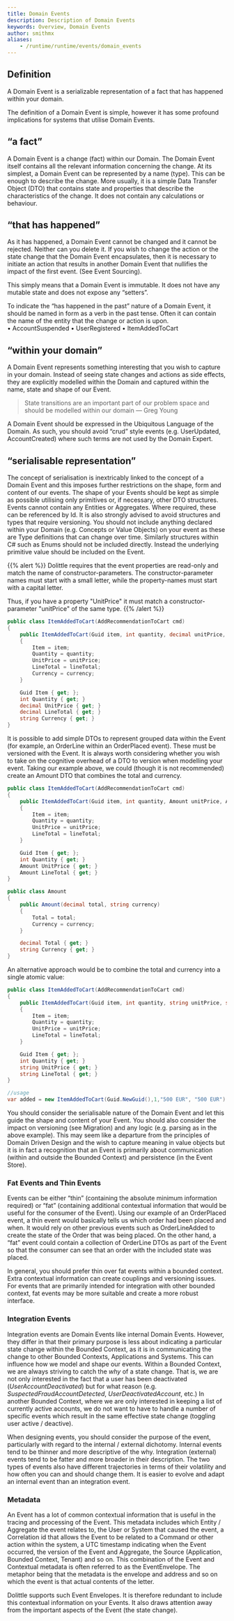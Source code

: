 ```yaml
---
title: Domain Events
description: Description of Domain Events
keywords: Overview, Domain Events
author: smithmx
aliases:
    - /runtime/runtime/events/domain_events
---
```


## Definition

A Domain Event is a serializable representation of a fact that has happened within your domain.

The definition of a Domain Event is simple, however it has some profound implications for systems that utilise Domain Events.

## “a fact”

A Domain Event is a change (fact) within our Domain.  The Domain Event itself contains all the relevant information concerning the change. At its simplest, a Domain Event can be represented by a name (type).  This can be enough to describe the change.  More usually, it is a simple Data Transfer Object (DTO) that contains state and properties that describe the characteristics of the change.  It does not contain any calculations or behaviour.

## “that has happened” 

As it has happened, a Domain Event cannot be changed and it cannot be rejected.  Neither can you delete it.  If you wish to change the action or the state change that the Domain Event encapsulates, then it is necessary to initiate an action that results in another Domain Event that nullifies the impact of the first event.  (See Event Sourcing).

This simply means that a Domain Event is immutable.  It does not have any mutable state and does not expose any “setters”.  

To indicate the “has happened in the past” nature of a Domain Event, it should be named in form as a verb in the past tense.  Often it can contain the name of the entity that the change or action is upon.  
	•	AccountSuspended
	•	UserRegistered
	•	ItemAddedToCart

## “within your domain”

A Domain Event represents something interesting that you wish to capture in your domain.  Instead of seeing state changes and actions as side effects, they are explicitly modelled within the Domain and captured within the name, state and shape of our Event.

> State transitions are an important part of our problem space and should be modelled within our domain — Greg Young

A Domain Event should be expressed in the Ubiquitous Language of the Domain.  As such, you should avoid “crud” style events (e.g. UserUpdated, AccountCreated) where such terms are not used by the Domain Expert.


## “serialisable representation”

The concept of serialisation is inextricably linked to the concept of a Domain Event and this imposes further restrictions on the shape, form and content of our events.  The shape of your Events should be kept as simple as possible utilising only primitives or, if necessary, other DTO structures.  Events cannot contain any Entities or Aggregates.  Where required, these can be referenced by Id.  It is also strongly advised to avoid structures and types that require versioning.  You should not include anything declared within your Domain (e.g. Concepts or Value Objects) on your event as these are Type definitions that can change over time.  Similarly structures within C# such as Enums should not be included directly.  Instead the underlying primitive value should be included on the Event.  

{{% alert %}}
Dolittle requires that the event properties are read-only and match the name of constructor-parameters. The constructor-parameter names must start with a small letter, while the property-names must start with a capital letter.

Thus, if you have a property "UnitPrice" it must match a constructor-parameter "unitPrice" of the same type.
{{% /alert %}}

```csharp
public class ItemAddedToCart(AddRecommendationToCart cmd)
{
	public ItemAddedToCart(Guid item, int quantity, decimal unitPrice, decimal lineTotal, string currency)
	{
		Item = item;
		Quantity = quantity;
		UnitPrice = unitPrice;
		LineTotal = lineTotal;
		Currency = currency;
	}

	Guid Item { get; };
	int Quantity { get; }
	decimal UnitPrice { get; }
	decimal LineTotal { get; }
	string Currency { get; }
}
```

It is possible to add simple DTOs to represent grouped data within the Event (for example, an OrderLine within an OrderPlaced event).  These must be versioned with the Event.  It is always worth considering whether you wish to take on the cognitive overhead of a DTO to version when modelling your event.  Taking our example above, we could (though it is not recommended) create an Amount DTO that combines the total and currency.

```csharp
public class ItemAddedToCart(AddRecommendationToCart cmd)
{
	public ItemAddedToCart(Guid item, int quantity, Amount unitPrice, Amount lineTotal)
	{
		Item = item;
		Quantity = quantity;
		UnitPrice = unitPrice;
		LineTotal = lineTotal;
	}

	Guid Item { get; };
	int Quantity { get; }
	Amount UnitPrice { get; }
	Amount LineTotal { get; }
}

public class Amount 
{
	public Amount(decimal total, string currency)
	{
		Total = total;
		Currency = currency;
	}

	decimal Total { get; }
	string Currency { get; }
}
```

An alternative approach would be to combine the total and currency into a single atomic value:

```csharp
public class ItemAddedToCart(AddRecommendationToCart cmd)
{
	public ItemAddedToCart(Guid item, int quantity, string unitPrice, string lineTotal)
	{
		Item = item;
		Quantity = quantity;
		UnitPrice = unitPrice;
		LineTotal = lineTotal;
	}

	Guid Item { get; };
	int Quantity { get; }
	string UnitPrice { get; }
	string LineTotal { get; }
}

//usage
var added = new ItemAddedToCart(Guid.NewGuid(),1,"500 EUR", "500 EUR")

```

You should consider the serialisable nature of the Domain Event and let this guide the shape and content of your Event.  You should also consider the impact on versioning (see Migration) and any logic (e.g. parsing as in the above example).  This may seem like a departure from the principles of Domain Driven Design and the wish to capture meaning in value objects but it is in fact a recognition that an Event is primarily about communication (within and outside the Bounded Context) and persistence (in the Event Store).


### Fat Events and Thin Events

Events can be either “thin” (containing the absolute minimum information required) or “fat” (containing additional contextual information that would be useful for the consumer of the Event).  Using our example of an OrderPlaced event, a thin event would basically tells us which order had been placed and when.  It would rely on other previous events such as OrderLineAdded to create the state of the Order that was being placed.  On the other hand, a “fat” event could contain a collection of OrderLine DTOs as part of the Event so that the consumer can see that an order with the included state was placed.

In general, you should prefer thin over fat events within a bounded context.  Extra contextual information can create couplings and versioning issues.  For events that are primarily intended for integration with other bounded context, fat events may be more suitable and create a more robust interface.

### Integration Events

Integration events are Domain Events like internal Domain Events.  However, they differ in that their primary purpose is less about indicating a particular state change within the Bounded Context, as it is in communicating the change to other Bounded Contexts, Applications and Systems.  This can influence how we model and shape our events.  Within a Bounded Context, we are always striving to catch the *why* of a state change. That is, we are not only interested in the fact that a user has been deactivated (*UserAccountDeactivated*) but for what reason (e.g. *SuspectedFraudAccountDetected*, *UserDeactivatedAccount*, etc.)  In another Bounded Context, where we are only interested in keeping a list of currently active accounts, we do not want to have to handle a number of specific events which result in the same effective state change (toggling user active / deactive).

When designing events, you should consider the purpose of the event, particularly with regard to the internal / external dichotomy.  Internal events tend to be thinner and more descriptive of the why.  Integration (external) events tend to be fatter and more broader in their description. The two types of events also have different trajectories in terms of their volatility and how often you can and should change them.  It is easier to evolve and adapt an internal event than an integration event.

### Metadata

An Event has a lot of common contextual information that is useful in the tracing and processing of the Event.  This metadata includes which Entity / Aggregate the event relates to, the User or System that caused the event, a Correlation id that allows the Event to be related to a Command or other action within the system, a UTC timestamp indicating when the Event occurred, the version of the Event and Aggregate, the Source (Application, Bounded Context, Tenant) and so on.  This combination of the Event and Contextual metadata is often referred to as the EventEnvelope.  The metaphor being that the metadata is the envelope and address and so on which the event is that actual contents of the letter.

Dolittle supports such Event Envelopes.  It is therefore redundant to include this contextual information on your Events.  It also draws attention away from the important aspects of the Event (the state change).
